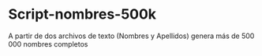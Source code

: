 # Script-nombres-500k
A partir de dos archivos de texto (Nombres y Apellidos) genera más de 500 000 nombres completos
